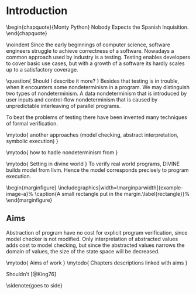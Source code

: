 # Introduction

\begin{chapquote}{Monty Python}
Nobody Expects the Spanish Inquisition.
\end{chapquote}

\noindent
Since the early beginnings of computer science, software engineers struggle to
achieve correctness of a software.  Nowadays a common approach used by industry
is a testing. Testing enables developers to cover basic use cases, but with a
growth of a software its hardly scales up to a satisfactory coverage.

\question{ Should I describe it more? } Besides that testing is in trouble, when
it encounters some nondeterminism in a program. We may distinguish two types of
nondeterminism. A data nondeterminism that is introduced by user inputs and
control-flow nondeterminism that is caused by unpredictable interleaving of
parallel programs.

To beat the problems of testing there have been invented many techniques of
formal verification.

\mytodo{ another approaches (model checking, abstract interpretation, symbolic
        execution) }

\mytodo{ how to hadle nondeterminism from }

\mytodo{ Setting in divine world } To verify real world programs, DIVINE builds
model from llvm. Hence the model corresponds precisely to program execution.

\begin{marginfigure} \includegraphics[width=\marginparwidth]{example-image-a}%
\caption{A small rectangle put in the margin.\label{rectangle}}%
\end{marginfigure}

## Aims

Abstraction of program have no cost for explicit program verification, since
model checker is not modified. Only interpretation of abstracted values adds
cost to model checking, but since the abstracted values narrows the domain of
values, the size of the state space will be decreased.

\mytodo{ Aims of work } \mytodo{ Chapters descriptions linked with aims }

Shouldn't [@King76]

\sidenote{goes to side}
